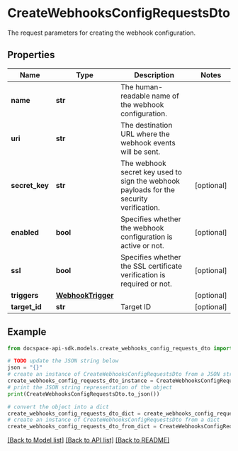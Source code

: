 # CreateWebhooksConfigRequestsDto
The request parameters for creating the webhook configuration.

## Properties

Name | Type | Description | Notes
------------ | ------------- | ------------- | -------------
**name** | **str** | The human-readable name of the webhook configuration. | 
**uri** | **str** | The destination URL where the webhook events will be sent. | 
**secret_key** | **str** | The webhook secret key used to sign the webhook payloads for the security verification. | [optional] 
**enabled** | **bool** | Specifies whether the webhook configuration is active or not. | [optional] 
**ssl** | **bool** | Specifies whether the SSL certificate verification is required or not. | [optional] 
**triggers** | [**WebhookTrigger**](WebhookTrigger.md) |  | [optional] 
**target_id** | **str** | Target ID | [optional] 

## Example

```python
from docspace-api-sdk.models.create_webhooks_config_requests_dto import CreateWebhooksConfigRequestsDto

# TODO update the JSON string below
json = "{}"
# create an instance of CreateWebhooksConfigRequestsDto from a JSON string
create_webhooks_config_requests_dto_instance = CreateWebhooksConfigRequestsDto.from_json(json)
# print the JSON string representation of the object
print(CreateWebhooksConfigRequestsDto.to_json())

# convert the object into a dict
create_webhooks_config_requests_dto_dict = create_webhooks_config_requests_dto_instance.to_dict()
# create an instance of CreateWebhooksConfigRequestsDto from a dict
create_webhooks_config_requests_dto_from_dict = CreateWebhooksConfigRequestsDto.from_dict(create_webhooks_config_requests_dto_dict)
```
[[Back to Model list]](../README.md#documentation-for-models) [[Back to API list]](../README.md#documentation-for-api-endpoints) [[Back to README]](../README.md)


